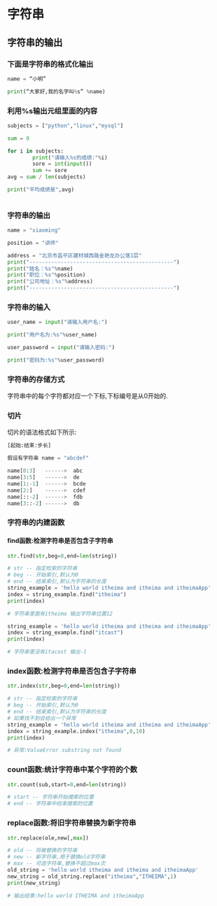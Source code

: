# 字符串

## 字符串的输出

### 下面是字符串的格式化输出

```python
name = “小明”

print(“大家好,我的名字叫%s” %name)
```

### 利用%s输出元组里面的内容

```python
subjects = ["python","linux","mysql"]

sum = 0

for i in subjects:
		print("请输入%s的成绩:"%i)
		sore = int(input())
		sum += sore
avg = sum / len(subjects)

print("平均成绩是",avg)
		
```

### 字符串的输出

```python
name = "xiaoming"

position = "讲师"

address = "北京市昌平区建材城西路金艳龙办公落1层"
print("----------------------------------------------")
print("姓名：%s"%name)
print("职位：%s"%position)
print("公司地址：%s"%address)
print("----------------------------------------------")
```

### 字符串的输入

```python
user_name = input("请输入用户名:")

print("用户名为:%s"%user_name)

user_password = input("请输入密码:")

print("密码为:%s"%user_password)
```

### 字符串的存储方式

字符串中的每个字符都对应一个下标,下标编号是从0开始的.

### 切片

切片的语法格式如下所示:

```python
[起始:结束:步长]

假设有字符串 name = "abcdef"

name[0:3]   ------>  abc
name[3:5]   ------>  de 
name[1:-1]  ------>  bcde
name[2:]    ------>  cdef
name[::-2]  ------>  fdb
name[3::-2] ------>  db 
```

### 字符串的内建函数

#### find函数:检测字符串是否包含子字符串

```python
str.find(str,beg=0,end=len(string))

# str -- 指定检索的字符串
# beg -- 开始索引,默认为0
# end -- 结束索引,默认为字符串的长度
string_example = 'hello world itheima and itheima and itheimaApp'
index = string_example.find("itheima")
print(index)

# 字符串里面有itheima 输出字符串位置12

string_example = 'hello world itheima and itheima and itheimaApp'
index = string_example.find("itcast")
print(index)

# 字符串里没有itacast 输出-1 
```

### index函数:检测字符串是否包含子字符串

```python
str.index(str,beg=0,end=len(string))

# str -- 指定检索的字符串
# beg -- 开始索引,默认为0
# end -- 结束索引,默认为字符串的长度
# 如果找不到会给出一个异常
string_example = 'hello world itheima and itheima and itheimaApp'
index = string_example.index("itheima",0,10)
print(index)

# 异常:ValueError substring not found 
```

### count函数:统计字符串中某个字符的个数

```python
str.count(sub,start=0,end=len(string))

# start -- 字符串开始搜索的位置
# end -- 字符串中结束搜索的位置
```

### replace函数:将旧字符串替换为新字符串

```python
str.replace(ole,new[,max])

# old -- 将被替换的字符串
# new -- 新字符串,用于替换old字符串
# max -- 可选字符串,替换不超过max次
old_string = 'hello world itheima and itheima and itheimaApp'
new_string = old_string.replace("itheima","ITHEIMA",1)
print(new_string)

# 输出结果:hello world ITHEIMA and itheimaApp
```

